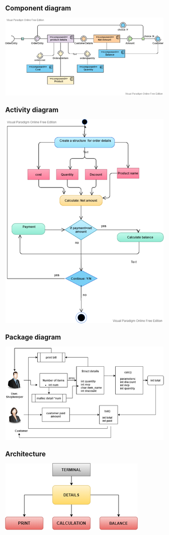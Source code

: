 
## Component diagram

![ ](https://github.com/malavika-m/mini_project/blob/a717f590782691f5e477316b5032b9ecf9335a59/2_Design/component%20diag.png)

## Activity diagram

![](https://github.com/malavika-m/mini_project/blob/a717f590782691f5e477316b5032b9ecf9335a59/2_Design/Activity_diag.png)

## Package diagram
![](https://github.com/malavika-m/mini_project/blob/867d57493bc02c8c587ecac14288ad08729c7a8c/2_Design/pack2.png)

## Architecture
![](https://github.com/malavika-m/mini_project/blob/b48846f15cc4efde6b2c686b99a5be79e16cdc70/2_Design/arc.png)
